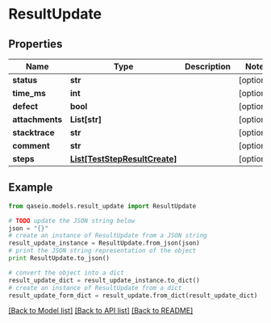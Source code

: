 # ResultUpdate


## Properties

Name | Type | Description | Notes
------------ | ------------- | ------------- | -------------
**status** | **str** |  | [optional] 
**time_ms** | **int** |  | [optional] 
**defect** | **bool** |  | [optional] 
**attachments** | **List[str]** |  | [optional] 
**stacktrace** | **str** |  | [optional] 
**comment** | **str** |  | [optional] 
**steps** | [**List[TestStepResultCreate]**](TestStepResultCreate.md) |  | [optional] 

## Example

```python
from qaseio.models.result_update import ResultUpdate

# TODO update the JSON string below
json = "{}"
# create an instance of ResultUpdate from a JSON string
result_update_instance = ResultUpdate.from_json(json)
# print the JSON string representation of the object
print ResultUpdate.to_json()

# convert the object into a dict
result_update_dict = result_update_instance.to_dict()
# create an instance of ResultUpdate from a dict
result_update_form_dict = result_update.from_dict(result_update_dict)
```
[[Back to Model list]](../README.md#documentation-for-models) [[Back to API list]](../README.md#documentation-for-api-endpoints) [[Back to README]](../README.md)


